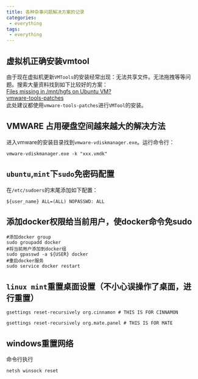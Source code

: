 ```yaml
---
title: 各种杂事问题解决方案的记录
categories:
 - everything
tags:
 - everything
---
```


## 虚拟机正确安装vmtool
由于现在虚拟机更新`VMTools`的安装经常出现：无法共享文件。无法拖拽等等问题。搜索大量资料找到如下比较好的方案：  
[Files missing in /mnt/hgfs on Ubuntu VM?](https://askubuntu.com/questions/591664/files-missing-in-mnt-hgfs-on-ubuntu-vm)  
[vmware-tools-patches](https://github.com/rasa/vmware-tools-patches)  
此处建议都使用`vmware-tools-patches`进行`VMTool`的安装。

## VMWARE 占用硬盘空间越来越大的解决方法
进入vmware的安装目录找到`vmware-vdiskmanager.exe`。运行命令行：
```
vmware-vdiskmanager.exe -k "xxx.vmdk"  
```
## `ubuntu`,`mint`下`sudo`免密码配置
在`/etc/sudoers`的末尾添加如下配置：
```
${user_name} ALL=(ALL) NOPASSWD: ALL
```

## 添加docker权限给当前用户，使docker命令免sudo
```
#添加docker group
sudo groupadd docker
#将当前用户添加到docker组
sudo gpasswd -a ${USER} docker
#重启docker服务
sudo service docker restart
```

## `linux mint`重置桌面设置（不小心误操作了桌面，进行重置）
```
gsettings reset-recursively org.cinnamon # THIS IS FOR CINNAMON

gsettings reset-recursively org.mate.panel # THIS IS FOR MATE
```

## windows重置网络
命令行执行
```
netsh winsock reset
```
